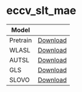 # eccv_slt_mae

| Model      |                                    |
|------------|------------------------------------|
| Pretrain   | [Download](https://sc.link/2QN7m)  |
| WLASL      | [Download](https://sc.link/kx2Ud)  |
| AUTSL      | [Download](https://sc.link/CJE74)  |
| GLS        | [Download](https://sc.link/rV4OF)  |
| SLOVO      | [Download](https://sc.link/BySDp)  |
